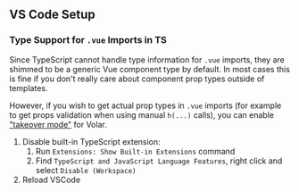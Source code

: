 ## VS Code Setup

### Type Support for `.vue` Imports in TS

Since TypeScript cannot handle type information for `.vue` imports, they are shimmed to be a generic Vue component type by default. In most cases this is fine if you don't really care about component prop types outside of templates.

However, if you wish to get actual prop types in `.vue` imports (for example to get props validation when using manual `h(...)` calls), you can enable ["takeover mode"](https://github.com/johnsoncodehk/volar/discussions/471) for Volar.

1. Disable built-in TypeScript extension:
   1. Run `Extensions: Show Built-in Extensions` command
   2. Find `TypeScript and JavaScript Language Features`, right click and select `Disable (Workspace)`
2. Reload VSCode
